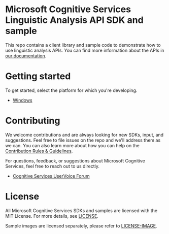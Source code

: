 Microsoft Cognitive Services Linguistic Analysis API SDK and sample
===============================================================

This repo contains a client library and sample code to demonstrate how to use linguistic analysis APIs.
You can find more information about the APIs in [our documentation](<https://www.microsoft.com/cognitive-services/en-us/linguistic-analysis-api>).

Getting started
===============

To get started, select the platform for which you're developing.

-   [Windows](</LinguisticAnalysis/Windows/>)

Contributing
============
We welcome contributions and are always looking for new SDKs, input, and
suggestions. Feel free to file issues on the repo and we'll address them as we can. You can also learn more about how you can help on the [Contribution
Rules & Guidelines](</CONTRIBUTING.md>).

For questions, feedback, or suggestions about Microsoft Cognitive Services, feel free to reach out to us directly.

-   [Cognitive Services UserVoice Forum](<https://cognitive.uservoice.com>)

License
=======

All Microsoft Cognitive Services SDKs and samples are licensed with the MIT License. For more details, see
[LICENSE](</LICENSE.md>).

Sample images are licensed separately, please refer to [LICENSE-IMAGE](</LICENSE-IMAGE.md>).
